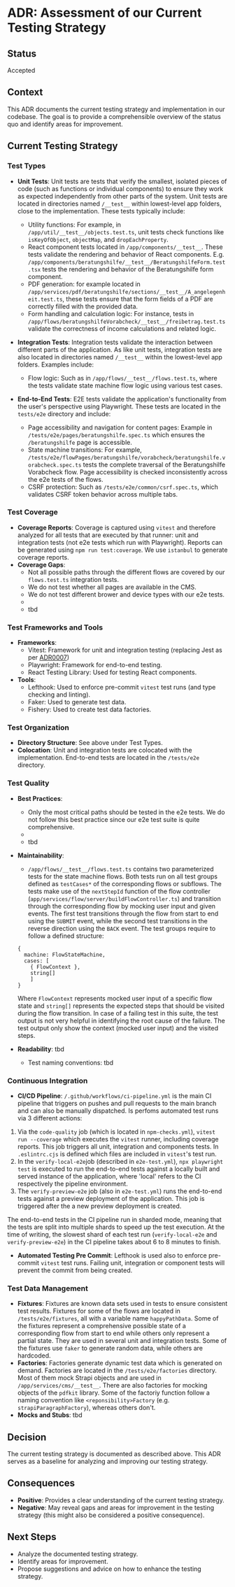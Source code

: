 # ADR: Assessment of our Current Testing Strategy

## Status

Accepted

## Context

This ADR documents the current testing strategy and implementation in our codebase.
The goal is to provide a comprehensible overview of the status quo and identify areas for improvement.

## Current Testing Strategy

### Test Types

- **Unit Tests**:
  Unit tests are tests that verify the smallest, isolated pieces of code (such as functions or individual components) to ensure they work as expected independently from other parts of the system.
  Unit tests are located in directories named `/__test__` within lowest-level app folders, close to the implementation.
  These tests typically include:

  - Utility functions: For example, in `/app/util/__test__/objects.test.ts`, unit tests check functions like `isKeyOfObject`, `objectMap`, and `dropEachProperty`.
  - React component tests located in `/app/components/__test__`. These tests validate the rendering and behavior of React components. E.g. `/app/components/beratungshilfe/__test__/BeratungshilfeForm.test.tsx` tests the rendering and behavior of the Beratungshilfe form component.
  - PDF generation: for example located in `/app/services/pdf/beratungshilfe/sections/__test__/A_angelegenheit.test.ts`, these tests ensure that the form fields of a PDF are correctly filled with the provided data.
  - Form handling and calculation logic: For instance, tests in `/app/flows/beratungshilfeVorabcheck/__test__/freibetrag.test.ts` validate the correctness of income calculations and related logic.

- **Integration Tests**:
  Integration tests validate the interaction between different parts of the application.
  As like unit tests, integration tests are also located in directories named `/__test__` within the lowest-level app folders.
  Examples include:

  - Flow logic: Such as in `/app/flows/__test__/flows.test.ts`, where the tests validate state machine flow logic using various test cases.

- **End-to-End Tests**:
  E2E tests validate the application's functionality from the user's perspective using Playwright. These tests are located in the `tests/e2e` directory and include:

  - Page accessibility and navigation for content pages: Example in `/tests/e2e/pages/beratungshilfe.spec.ts` which ensures the `/beratungshilfe` page is accessible.
  - State machine transitions: For example, `/tests/e2e/flowPages/beratungshilfe/vorabcheck/beratungshilfe.vorabcheck.spec.ts` tests the complete traversal of the Beratungshilfe Vorabcheck flow. Page accessibility is checked inconsistently across the e2e tests of the flows.
  - CSRF protection: Such as `/tests/e2e/common/csrf.spec.ts`, which validates CSRF token behavior across multiple tabs.

### Test Coverage

- **Coverage Reports**: Coverage is captured using `vitest` and therefore analyzed for all tests that are executed by that runner: unit and integration tests (not e2e tests which run with Playwright). Reports can be generated using `npm run test:coverage`. We use `istanbul` to generate coverage reports.
- **Coverage Gaps**:
  - Not all possible paths through the different flows are covered by our `flows.test.ts` integration tests.
  - We do not test whether all pages are available in the CMS.
  - We do not test different brower and device types with our e2e tests.
  -
  - tbd

### Test Frameworks and Tools

- **Frameworks**:
  - Vitest: Framework for unit and integration testing (replacing Jest as per [ADR0007](0007-vitest-test-runner.md))
  - Playwright: Framework for end-to-end testing.
  - React Testing Library: Used for testing React components.
- **Tools**:
  - Lefthook: Used to enforce pre-commit `vitest` test runs (and type checking and linting).
  - Faker: Used to generate test data.
  - Fishery: Used to create test data factories.

### Test Organization

- **Directory Structure**: See above under Test Types.
- **Colocation**: Unit and integration tests are colocated with the implementation. End-to-end tests are located in the `/tests/e2e` directory.

### Test Quality

- **Best Practices**:

  - Only the most critical paths should be tested in the e2e tests. We do not follow this best practice since our e2e test suite is quite comprehensive.
  -
  - tbd

- **Maintainability**:

  - `/app/flows/__test__/flows.test.ts` contains two parameterized tests for the state machine flows. Both tests run on all test groups defined as `testCases*` of the corresponding flows or subflows. The tests make use of the `nextStepId` function of the flow controller (`app/services/flow/server/buildFlowController.ts`) and transition through the corresponding flow by mocking user input and given events. The first test transitions through the flow from start to end using the `SUBMIT` event, while the second test transitions in the reverse direction using the `BACK` event. The test groups require to follow a defined structure:

  ```
  {
    machine: FlowStateMachine,
    cases: [
      { FlowContext },
      string[]
      ]
  }
  ```

  Where `FlowContext` represents mocked user input of a specific flow state and `string[]` represents the expected steps that should be visited during the flow transition.
  In case of a failing test in this suite, the test output is not very helpful in identifying the root cause of the failure. The test output only show the context (mocked user input) and the visited steps.

- **Readability**: tbd
  - Test naming conventions: tbd

### Continuous Integration

- **CI/CD Pipeline**:
  `/.github/workflows/ci-pipeline.yml` is the main CI pipeline that triggers on pushes and pull requests to the main branch and can also be manually dispatched. Is perfoms automated test runs via 3 different actions:

1. Via the `code-quality` job (which is located in `npm-checks.yml`), `vitest run --coverage` which executes the `vitest` runner, including coverage reports. This job triggers all unit, integration and components tests. In `.eslintrc.cjs` is defined which files are included in `vitest`'s test run.
2. In the `verify-local-e2e`job (described in `e2e-test.yml`), `npx playwright test` is executed to run the end-to-end tests against a locally built and served instance of the application, where 'local' refers to the CI respectively the pipeline environment.
3. The `verify-preview-e2e` job (also in `e2e-test.yml`) runs the end-to-end tests against a preview deployment of the application. This job is triggered after the a new preview deployment is created.

The end-to-end tests in the CI pipeline run in sharded mode, meaning that the tests are split into multiple shards to speed up the test execution. At the time of writing, the slowest shard of each test run (`verify-local-e2e` and `verify-preview-e2e`) in the CI pipeline takes about 6 to 8 minutes to finish.

- **Automated Testing Pre Commit**:
  Lefthook is used also to enforce pre-commit `vitest` test runs. Failing unit, integration or component tests will prevent the commit from being created.

### Test Data Management

- **Fixtures**:
  Fixtures are known data sets used in tests to ensure consistent test results.
  Fixtures for some of the flows are located in `/tests/e2e/fixtures`, all with a variable name `happyPathData`. Some of the fixtures represent a comprehensive possible state of a corresponding flow from start to end while others only represent a partial state.
  They are used in several unit and integration tests. Some of the fixtures use `faker` to generate random data, while others are hardcoded.
- **Factories**:
  Factories generate dynamic test data which is generated on demand.
  Factories are located in the `/tests/e2e/factories` directory. Most of them mock Strapi objects and are used in `/app/services/cms/__test__`. There are also factories for mocking objects of the `pdfkit` library. Some of the factoriy function follow a naming convention like `<reponsibility>Factory` (e.g. `strapiParagraphFactory`), whereas others don't.
- **Mocks and Stubs**: tbd

## Decision

The current testing strategy is documented as described above. This ADR serves as a baseline for analyzing and improving our testing strategy.

## Consequences

- **Positive**: Provides a clear understanding of the current testing strategy.
- **Negative**: May reveal gaps and areas for improvement in the testing strategy (this might also be considered a positive consequence).

## Next Steps

- Analyze the documented testing strategy.
- Identify areas for improvement.
- Propose suggestions and advice on how to enhance the testing strategy.
